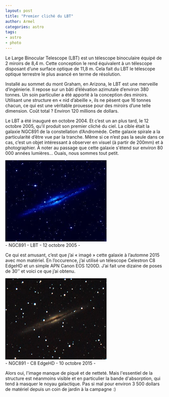 ```yaml
---
layout: post
title: "Premier cliché du LBT"
author: Armel
categories: astro
tags:
- astro
- photo
---
```

Le Large Binocular Telescope (LBT) est un télescope binoculaire équipé de 2 miroirs de 8,4 m. Cette conception le rend équivalent à un télescope disposant d’une surface optique de 11,8 m. Cela fait du LBT le télescope optique terrestre le plus avancé en terme de résolution.

Installé au sommet du mont Graham, en Arizona, le LBT est une merveille d’ingénierie. Il repose sur un bâti d’élévation azimutale d’environ 380 tonnes. Un soin particulier a été apporté à la conception des miroirs. Utilisant une structure en « nid d’abeille », ils ne pèsent que 16 tonnes chacun, ce qui est une véritable prouesse pour des miroirs d’une telle dimension. Coût total ? Environ 120 millions de dollars.

Le LBT a été inauguré en octobre 2004. Et c’est un an plus tard, le 12 octobre 2005, qu’il produit son premier cliché du ciel. La cible était la galaxie NGC891 de la constellation d’Andromède. Cette galaxie spirale a la particularité d’être vue par la tranche. Même si ce n’est pas la seule dans ce cas, c’est un objet intéressant à observer en visuel (à partir de 200mm) et à photographier. À noter au passage que cette galaxie s'étend sur environ 80 000 années lumières... Ouais, nous sommes tout petit.

<img src="/images/fulls/NGC891_LBT.jpg" class="fit image" alt="NGC891 - LBT - 12 octobre 2005">
<div class="align-center" style="margin-bottom:1em;">- NGC891 - LBT - 12 octobre 2005 -</div>

Ce qui est amusant, c’est que j’ai « imagé » cette galaxie à l’automne 2015 avec mon matériel. En l’occurence, j’ai utilisé un télescope Celestron C8 EdgeHD et un simple APN Canon EOS 1200D. J’ai fait une dizaine de poses de 30’’ et voici ce que j’ai obtenu. 

<img src="/images/fulls/NGC891_C8.jpg" class="fit image" alt="NGC891 - C8 EdgeHD - 10 octobre 2015">
<div class="align-center" style="margin-bottom:1em;">- NGC891 - C8 EdgeHD - 10 octobre 2015 -</div>

Alors oui, l'image manque de piqué et de netteté. Mais l'essentiel de la structure est néanmoins visible et en particulier la bande d'absorption, qui tend à masquer le noyau galactique. Pas si mal pour environ 3 500 dollars de matériel depuis un coin de jardin à la campagne :)

[^1]: Je précise que le script en question est hérité d'un projet en TMA... 